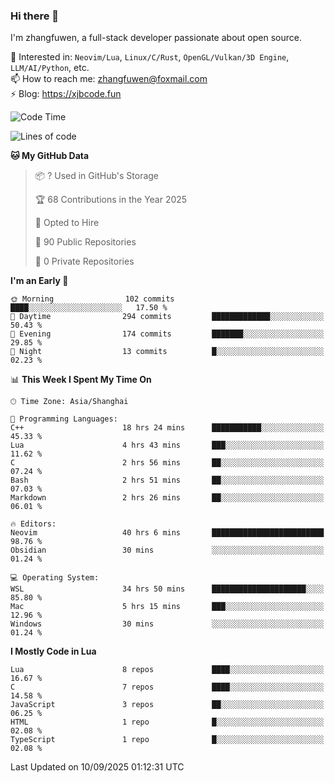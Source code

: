 ### Hi there 👋

I'm zhangfuwen, a full-stack developer passionate about open source.

🌱 Interested in: `Neovim/Lua`, `Linux/C/Rust`, `OpenGL/Vulkan/3D Engine`, `LLM/AI/Python`, etc.  
📫 How to reach me: zhangfuwen@foxmail.com  
⚡ Blog: https://xjbcode.fun 

<!--START_SECTION:waka-->
![Code Time](http://img.shields.io/badge/Code%20Time-45%20hrs%2013%20mins-blue)

![Lines of code](https://img.shields.io/badge/From%20Hello%20World%20I%27ve%20Written-65.2%20thousand%20lines%20of%20code-blue)

**🐱 My GitHub Data** 

> 📦 ? Used in GitHub's Storage 
 > 
> 🏆 68 Contributions in the Year 2025
 > 
> 💼 Opted to Hire
 > 
> 📜 90 Public Repositories 
 > 
> 🔑 0 Private Repositories 
 > 
**I'm an Early 🐤** 

```text
🌞 Morning                102 commits         ████░░░░░░░░░░░░░░░░░░░░░   17.50 % 
🌆 Daytime                294 commits         █████████████░░░░░░░░░░░░   50.43 % 
🌃 Evening                174 commits         ███████░░░░░░░░░░░░░░░░░░   29.85 % 
🌙 Night                  13 commits          █░░░░░░░░░░░░░░░░░░░░░░░░   02.23 % 
```


📊 **This Week I Spent My Time On** 

```text
🕑︎ Time Zone: Asia/Shanghai

💬 Programming Languages: 
C++                      18 hrs 24 mins      ███████████░░░░░░░░░░░░░░   45.33 % 
Lua                      4 hrs 43 mins       ███░░░░░░░░░░░░░░░░░░░░░░   11.62 % 
C                        2 hrs 56 mins       ██░░░░░░░░░░░░░░░░░░░░░░░   07.24 % 
Bash                     2 hrs 51 mins       ██░░░░░░░░░░░░░░░░░░░░░░░   07.03 % 
Markdown                 2 hrs 26 mins       ██░░░░░░░░░░░░░░░░░░░░░░░   06.01 % 

🔥 Editors: 
Neovim                   40 hrs 6 mins       █████████████████████████   98.76 % 
Obsidian                 30 mins             ░░░░░░░░░░░░░░░░░░░░░░░░░   01.24 % 

💻 Operating System: 
WSL                      34 hrs 50 mins      █████████████████████░░░░   85.80 % 
Mac                      5 hrs 15 mins       ███░░░░░░░░░░░░░░░░░░░░░░   12.96 % 
Windows                  30 mins             ░░░░░░░░░░░░░░░░░░░░░░░░░   01.24 % 
```

**I Mostly Code in Lua** 

```text
Lua                      8 repos             ████░░░░░░░░░░░░░░░░░░░░░   16.67 % 
C                        7 repos             ████░░░░░░░░░░░░░░░░░░░░░   14.58 % 
JavaScript               3 repos             ██░░░░░░░░░░░░░░░░░░░░░░░   06.25 % 
HTML                     1 repo              █░░░░░░░░░░░░░░░░░░░░░░░░   02.08 % 
TypeScript               1 repo              █░░░░░░░░░░░░░░░░░░░░░░░░   02.08 % 
```




 Last Updated on 10/09/2025 01:12:31 UTC
<!--END_SECTION:waka-->
